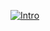 [![Intro](https://thumbs.gfycat.com/RectangularAmusingDwarfmongoose-size_restricted.gif)](https://ooper.space/)
